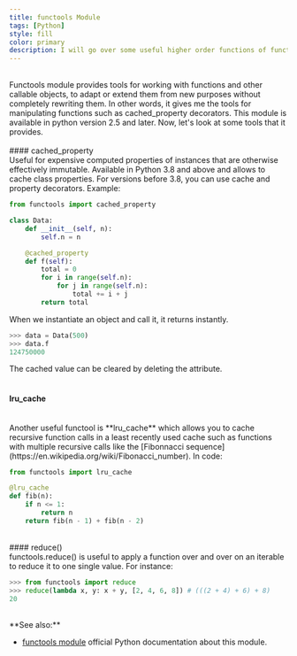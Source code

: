 ```yaml
---
title: functools Module
tags: [Python]
style: fill
color: primary
description: I will go over some useful higher order functions of functools module..
---
```


<br>
Functools module provides tools for working with functions and other callable objects, to adapt or extend them from new purposes without completely rewriting them. In other words, it gives me the tools for manipulating functions such as cached_property decorators. This module is available in python version 2.5 and later. Now, let's look at some tools that it provides.
<br>
<br>
#### cached_property
<br>
Useful for expensive computed properties of instances that are otherwise effectively immutable. Available in Python 3.8 and above and allows to cache class properties. For versions before 3.8, you can use cache and property decorators. Example:

```python
from functools import cached_property

class Data:
    def __init__(self, n):
        self.n = n

    @cached_property
    def f(self):
        total = 0
        for i in range(self.n):
            for j in range(self.n):
                total += i + j
        return total
```

When we instantiate an object and call it, it returns instantly.

```python
>>> data = Data(500)
>>> data.f
124750000
```

The cached value can be cleared by deleting the attribute.
<br>
<br>

#### lru_cache

<br>
Another useful functool is **lru_cache** which allows you to cache recursive function calls in a least recently used cache such as functions with multiple recursive calls like the [Fibonnacci sequence](https://en.wikipedia.org/wiki/Fibonacci_number). In code:

```python
from functools import lru_cache

@lru_cache
def fib(n):
    if n <= 1:
        return n
    return fib(n - 1) + fib(n - 2)
```

<br>
#### reduce()
<br>
functools.reduce() is useful to apply a function over and over on an iterable to reduce it to one single value. For instance:

```python
>>> from functools import reduce
>>> reduce(lambda x, y: x + y, [2, 4, 6, 8]) # (((2 + 4) + 6) + 8)
20
```

<br>
**See also:**

- [functools module](https://docs.python.org/3/library/functools.html) official Python documentation about this module.
